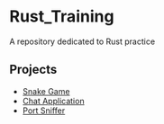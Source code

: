 # Rust_Training

A repository dedicated to Rust practice

## Projects

- [Snake Game](snake_game/)
- [Chat Application](chat_application/)
- [Port Sniffer](port_sniffer/)
